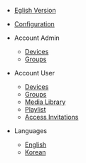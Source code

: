 - [Eglish Version](/)
- [Configuration](/configuration)

- Account Admin
  - [Devices](/account_admin/devices.md)
  - [Groups](/account_admin/groups.md)

- Account User
  - [Devices](/account_user/devices.md)
  - [Groups](/account_user/groups.md)
  - [Media Library](/account_user/media_library.md)
  - [Playlist](/account_user/playlist.md)
  - [Access Invitations](/account_user/access_invitations.md)

- Languages
  - [English](/)
  - [Korean](/kr/)
